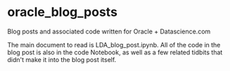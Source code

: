 # oracle_blog_posts
Blog posts and associated code written for Oracle + Datascience.com

The main document to read is LDA_blog_post.ipynb. All of the code in the blog post is also in the code Notebook, as well as a few related tidbits that didn't make it into the blog post itself.
